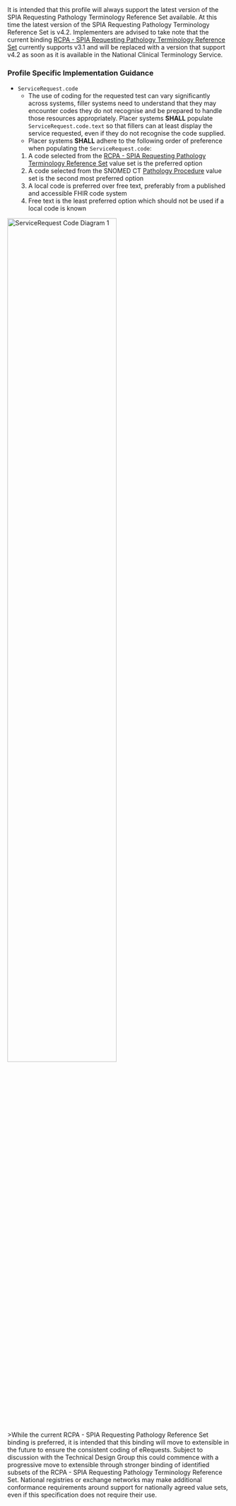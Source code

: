 <div class="stu-note">It is intended that this profile will always support the latest version of the SPIA Requesting Pathology Terminology Reference Set available. At this time the latest version of the SPIA Requesting Pathology Terminology Reference Set is v4.2. Implementers are advised to take note that the current binding <a href="https://www.healthterminologies.gov.au/integration/R4/fhir/ValueSet/spia-requesting-refset-3">RCPA - SPIA Requesting Pathology Terminology Reference Set</a> currently supports v3.1 and will be replaced with a version that support v4.2 as soon as it is available in the National Clinical Terminology Service.</div>

### Profile Specific Implementation Guidance
- `ServiceRequest.code`
  - The use of coding for the requested test can vary significantly across systems, filler systems need to understand that they may encounter codes they do not recognise and be prepared to handle those resources appropriately. Placer systems **SHALL** populate `ServiceRequest.code.text` so that fillers can at least display the service requested, even if they do not recognise the code supplied.
  - Placer systems **SHALL** adhere to the following order of preference when populating the `ServiceRequest.code`:
  1. A code selected from the [RCPA - SPIA Requesting Pathology Terminology Reference Set](https://www.healthterminologies.gov.au/integration/R4/fhir/ValueSet/spia-requesting-refset-3) value set is the preferred option
  2. A code selected from the SNOMED CT [Pathology Procedure](https://www.healthterminologies.gov.au/integration/R4/fhir/ValueSet/pathology-procedure-1) value set is the second most preferred option
  3. A local code is preferred over free text, preferably from a published and accessible FHIR code system​
  4. Free text is the least preferred option which should not be used if a local code is known

<div> 
  <img src="eReqServiceRequestCodePathology.png" alt="ServiceRequest Code Diagram 1" style="width:70%"/>
</div>
<br/>
>While the current RCPA - SPIA Requesting Pathology Reference Set binding is preferred, it is intended that this binding will move to extensible in the future to ensure the consistent coding of eRequests. Subject to discussion with the Technical Design Group this could commence with a progressive move to extensible through stronger binding of identified subsets of the RCPA - SPIA Requesting Pathology Terminology Reference Set.  National registries or exchange networks may make additional conformance requirements around support for nationally agreed value sets, even if this specification does not require their use.
